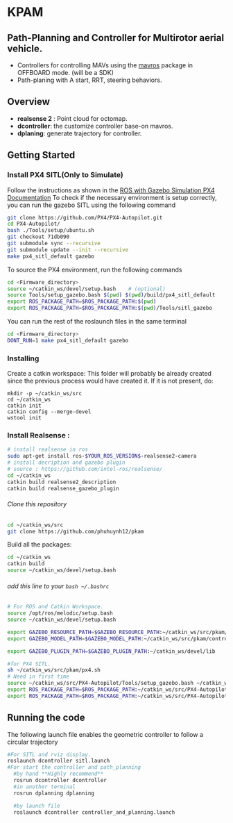 # KPAM

## Path-Planning and Controller for Multirotor aerial vehicle.
- Controllers for controlling MAVs using the [mavros](https://github.com/mavlink/mavros) package in OFFBOARD mode. (will be a SDK)
- Path-planing with A start, RRT, steering behaviors.


## Overview
- **realsense 2** : Point cloud for octomap. 
- **dcontroller**: the customize controller base-on mavros.
- **dplaning**: generate trajectory for controller.


## Getting Started
### Install PX4 SITL(Only to Simulate)
Follow the instructions as shown in the [ROS with Gazebo Simulation PX4 Documentation](https://dev.px4.io/master/en/simulation/ros_interface.html)
To check if the necessary environment is setup correctly, you can run the gazebo SITL using the following command

```bash
git clone https://github.com/PX4/PX4-Autopilot.git
cd PX4-Autopilot/
bash ./Tools/setup/ubuntu.sh
git checkout 71db090
git submodule sync --recursive
git submodule update --init --recursive
make px4_sitl_default gazebo
```
To source the PX4 environment, run the following commands

```bash
cd <Firmware_directory>
source ~/catkin_ws/devel/setup.bash    # (optional)
source Tools/setup_gazebo.bash $(pwd) $(pwd)/build/px4_sitl_default
export ROS_PACKAGE_PATH=$ROS_PACKAGE_PATH:$(pwd)
export ROS_PACKAGE_PATH=$ROS_PACKAGE_PATH:$(pwd)/Tools/sitl_gazebo
```

You can run the rest of the roslaunch files in the same terminal

```bash
cd <Firmware_directory>
DONT_RUN=1 make px4_sitl_default gazebo
```


### Installing 

Create a catkin workspace:
This folder will probably be already created since the previous process would have created it. If it is not present, do:

```bashrc
mkdir -p ~/catkin_ws/src
cd ~/catkin_ws
catkin init
catkin config --merge-devel
wstool init
```

### Install Realsense : 
```bash
# install realsense in ros
sudo apt-get install ros-$YOUR_ROS_VERSION$-realsense2-camera
# install decription and gazebo plugin 
# source : https://github.com/intel-ros/realsense/
cd ~/catkin_ws
catkin build realsense2_description
catkin build realsense_gazebo_plugin

```

###### Clone this repository

```bash
cd ~/catkin_ws/src
git clone https://github.com/phuhuynh12/pkam
```
Build all the packages:

```bash
cd ~/catkin_ws
catkin build
source ~/catkin_ws/devel/setup.bash
```

###### add this line to your ```bash ~/.bashrc ```

``` bash
# For ROS and Catkin Workspace.
source /opt/ros/melodic/setup.bash
source ~/catkin_ws/devel/setup.bash

export GAZEBO_RESOURCE_PATH=$GAZEBO_RESOURCE_PATH:~/catkin_ws/src/pkam/controller/gazebo
export GAZEBO_MODEL_PATH=$GAZEBO_MODEL_PATH:~/catkin_ws/src/pkam/controller/gazebo/models

export GAZEBO_PLUGIN_PATH=$GAZEBO_PLUGIN_PATH:~/catkin_ws/devel/lib

#for PX4 SITL.
sh ~/catkin_ws/src/pkam/px4.sh
# Need in first time
source ~/catkin_ws/src/PX4-Autopilot/Tools/setup_gazebo.bash ~/catkin_ws/src/PX4-Autopilot ~/catkin_ws/src/PX4-Autopilot/build/px4_sitl_default
export ROS_PACKAGE_PATH=$ROS_PACKAGE_PATH:~/catkin_ws/src/PX4-Autopilot
export ROS_PACKAGE_PATH=$ROS_PACKAGE_PATH:~/catkin_ws/src/PX4-Autopilot/Tools/sitl_gazebo

```

## Running the code
The following launch file enables the geometric controller to follow a circular trajectory

``` bash
#For SITL and rviz display.
roslaunch dcontroller sitl.launch
#For start the controller and path_planning
  #by hand **Highly recommend**
  rosrun dcontroller dcontroller
  #in another terminal 
  rosrun dplanning dplanning

  #by launch file 
  roslaunch dcontroller controller_and_planning.launch
```
